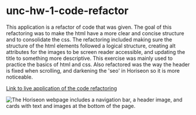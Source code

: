 # unc-hw-1-code-refactor

This application is a refactor of code that was given. The goal of this refactoring was to make the html have a more clear and concise structure and to consolidate the css. The refactoring included making sure the structure of the html elements followed a logical structure, creating alt attributes for the images to be screen reader accessible, and updating the title to something more descriptive. This exercise was mainly used to practice the basics of html and css. Also refactored was the way the header is fixed when scrolling, and darkening the 'seo' in Horiseon so it is more noticeable.

[Link to live application of the code refactoring](https://likearollinson.github.io/unc-hw-1-code-refactor/)

![The Horiseon webpage includes a navigation bar, a header image, and cards with text and images at the bottom of the page.](./assets/images/screenshot.png)